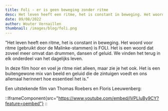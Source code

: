 ```yaml
---
title: Foli - er is geen beweging zonder ritme
desc: Het leven heeft een ritme, het is constant in beweging. Het woord voor ritme (gebruikt door de Malinke-stammen) is FOLI.
date: 09/08/2022
author: Wouter Vernaillen
thumbnail: /images/blog/foli.png
---
```


”Het leven heeft een ritme, het is constant in beweging. Het woord voor ritme (gebruikt door de Malinke-stammen) is FOLI.
Het is een woord dat zoveel meer omvat dan drummen, dansen of geluid.
We vinden het terug in elk onderdeel van het dagelijks leven.

In deze film hoor en voel je ritme niet alleen, maar zie je het ook.
Het is een buitengewone mix van beeld en geluid die de zintuigen voedt en ons allemaal herinnert
hoe essentieel het is.”

Een uitstekende film van Thomas Roebers en Floris Leeuwenberg:

::IframeComponent{src="https://www.youtube.com/embed/lVPLIuBy9CY?feature=oembed"}
::